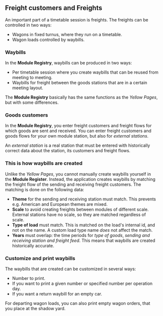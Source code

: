 ## Freight customers and Freights
An important part of a timetable session is freights.
The freights can be controlled in two ways:
- Wagons in fixed turnus, where they run on a timetable.
- Wagon loads controlled by waybills.

### Waybills
In the **Module Registry**, waybills can be produced in two ways:
- Per timetable session where you create waybills that can be reused from meeting to meeting.
- Waybills for freight between the goods stations that are in a certain meeting layout.

The **Module Registry** basically has the same functions as the *Yellow Pages*, but with some differences.

### Goods customers
In the **Module Registry**, you enter freight customers and freight flows for which goods are sent and received.
You can enter freight customers and goods flows for your own module station,
but also for *external stations*.

An *external station* is a real station that must be entered with historically correct data
about the station, its customers and freight flows.

### This is how waybills are created
Unlike the *Yellow Pages*, you cannot manually create waybills yourself in the **Module Register**.
Instead, the application creates waybills by matching the freight flow of the sending and receiving freight customers.
The matching is done on the following data:
- **Theme** for the sending and receiving station must match. This prevents e.g. American and European themes are mixed.
- **Scale** to avoid creating freights between modules of different scale. External stations have no scale, so they are matched regardless of scale.
- **Type of load** must match. This is matched on the load's internal id, and not on the name. A custom load type name *does* not affect the match.
- **Years** must overlap: the time periods for *type of goods*, *sending and receiving station and freight feed*.
This means that waybills are created historically accurate.

### Customize and print waybills
The waybills that are created can be customized in several ways:
- Number to print.
- If you want to print a given number or specified number per operation day.
- If you want a return waybill for an empty car.

For departing wagon loads, you can also print empty wagon orders, that you place at the shadow yard.